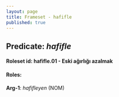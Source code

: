 ```yaml
---
layout: page
title: Frameset - hafifle
published: true
---
```

<h2>Predicate: <i>hafifle</i></h2>
<h4>Roleset id: hafifle.01 - Eski ağırlığı azalmak<br>
<h4>Roles:</h4>
<b>Arg-1</b>: <i>hafifleyen</i>  (NOM) <br>
